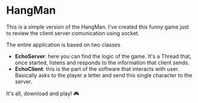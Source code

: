 # HangMan

This is a simple version of the HangMan. I've created this funny game just to review the client server
comunication using socket.

The entire application is based on two classes

 - **EchoServer**: here you can find the logic of the game. It's a Thread that, once started, listens and responds to the information that client sends.
 - **EchoClient**: this is the part of the software that interacts with user. Basically asks to the player a letter and send this single character to the server.

It's all, download and play! :video_game:


